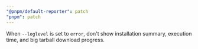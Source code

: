 ```yaml
---
"@pnpm/default-reporter": patch
"pnpm": patch
---
```


When `--loglevel` is set to `error`, don't show installation summary, execution time, and big tarball download progress.
